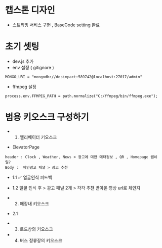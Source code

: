 # 캡스톤 디자인

- 스트리밍 서비스 구현 , BaseCode setting 완료

# 초기 셋팅

- dev.js 추가
- env 설정 ( gitignore )

```
MONGO_URI = "mongodb://dosimpact:589742@localhost:27017/admin"

```

- ffmpeg 설정

```
process.env.FFMPEG_PATH = path.normalize("C:/ffmpeg/bin/ffmpeg.exe");
```

# 범용 키오스크 구성하기

- 1. 앨리베이터 키오스크

- ElevatorPage

```
header : Clock , Weather, News > 광고에 대한 메타정보 , QR , Homepage 썸네일?
Body :  메인광고 패널 > 광고 추천
```

- 1.1 ✅ 얼굴인식 피드백
- 1.2 얼굴 인식 후 > 광고 패널 2개 > 각각 추천 받아온 영상 url로 체인지

- 2. 매장내 키오스크
- 2.1 

- 3. 로드상의 키오스크

- 4. 버스 정류장의 키오스크
